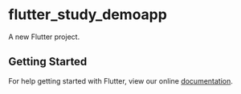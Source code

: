 # flutter_study_demoapp

A new Flutter project.

## Getting Started

For help getting started with Flutter, view our online
[documentation](https://flutter.io/).
